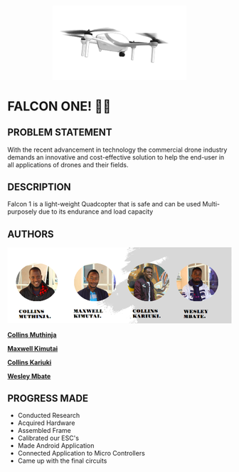 <p align="center">
<img align="centre" width="300" src="Spec.md/drone.gif" alt="Drone Image" />
<p>

# FALCON ONE! :helicopter::dash:

## PROBLEM STATEMENT

With the recent advancement in technology the commercial drone industry demands an innovative and cost-effective solution to help the end-user in all applications of drones and their fields. 

## DESCRIPTION

Falcon 1 is a light-weight Quadcopter that is safe and can be used Multi-purposely due to its endurance and load capacity

## AUTHORS

<p align="center">
<img align="centre" src="Spec.md/Disp1.png" alt="Cryptobyte logo" />
<p>

**[Collins Muthinja](https://github.com/Magz8984)**

**[Maxwell Kimutai](https://github.com/maxwellkimutai)**

**[Collins Kariuki](https://github.com/zecollokaris)**

**[Wesley Mbate](https://github.com/Wess58)**


## PROGRESS MADE

- Conducted Research
- Acquired Hardware
- Assembled Frame
- Calibrated our ESC's
- Made Android Application
- Connected Application to Micro Controllers
- Came up with the final circuits

